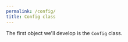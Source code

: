 ```yaml
---
permalink: /config/
title: Config class
---
```

The first object we'll develop is the `Config` class.
